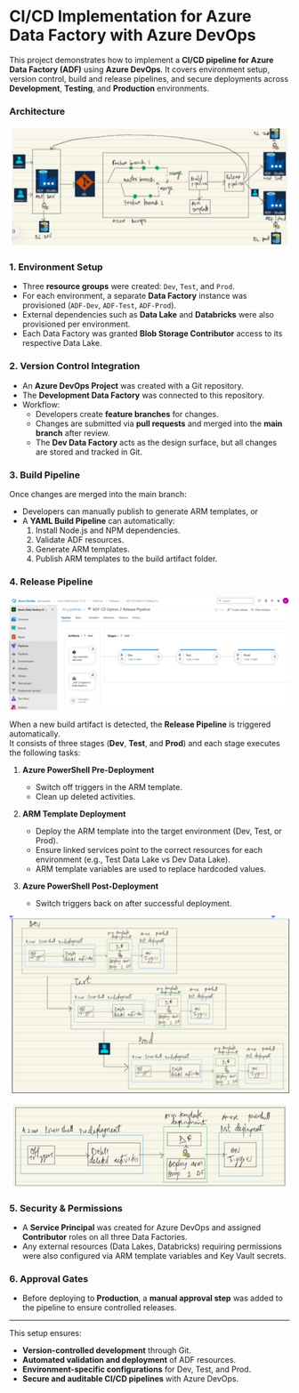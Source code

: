 # CI/CD Implementation for Azure Data Factory with Azure DevOps  

This project demonstrates how to implement a **CI/CD pipeline for Azure Data Factory (ADF)** using **Azure DevOps**. It covers environment setup, version control, build and release pipelines, and secure deployments across **Development**, **Testing**, and **Production** environments.  

### Architecture
![CI/CD Architecture](https://github.com/Alex-Ajim/CI-CD-for-Data-Factory-using-Azure-DevOps/blob/main/CICD.png)

### 1. Environment Setup  
- Three **resource groups** were created: `Dev`, `Test`, and `Prod`.  
- For each environment, a separate **Data Factory** instance was provisioned (`ADF-Dev`, `ADF-Test`, `ADF-Prod`).  
- External dependencies such as **Data Lake** and **Databricks** were also provisioned per environment.  
- Each Data Factory was granted **Blob Storage Contributor** access to its respective Data Lake.  

### 2. Version Control Integration  
- An **Azure DevOps Project** was created with a Git repository.  
- The **Development Data Factory** was connected to this repository.  
- Workflow:  
  - Developers create **feature branches** for changes.  
  - Changes are submitted via **pull requests** and merged into the **main branch** after review.  
  - The **Dev Data Factory** acts as the design surface, but all changes are stored and tracked in Git.  

### 3. Build Pipeline  
Once changes are merged into the main branch:  
- Developers can manually publish to generate ARM templates, or  
- A **YAML Build Pipeline** can automatically:  
  1. Install Node.js and NPM dependencies.  
  2. Validate ADF resources.  
  3. Generate ARM templates.  
  4. Publish ARM templates to the build artifact folder.  

### 4. Release Pipeline 
![Release Pipeline Architecture](https://github.com/Alex-Ajim/CI-CD-for-Data-Factory-using-Azure-DevOps/blob/main/Release%20Pipeline.png)

When a new build artifact is detected, the **Release Pipeline** is triggered automatically.  
It consists of three stages (**Dev**, **Test**, and **Prod**) and each stage executes the following tasks:  

1. **Azure PowerShell Pre-Deployment**  
   - Switch off triggers in the ARM template.  
   - Clean up deleted activities.  

2. **ARM Template Deployment**  
   - Deploy the ARM template into the target environment (Dev, Test, or Prod).  
   - Ensure linked services point to the correct resources for each environment (e.g., Test Data Lake vs Dev Data Lake).  
   - ARM template variables are used to replace hardcoded values.  

3. **Azure PowerShell Post-Deployment**  
   - Switch triggers back on after successful deployment.

![CI/CD Architecture](https://github.com/Alex-Ajim/CI-CD-for-Data-Factory-using-Azure-DevOps/blob/main/Release%20stages.png)

![CI/CD Architecture](https://github.com/Alex-Ajim/CI-CD-for-Data-Factory-using-Azure-DevOps/blob/main/Release%20stage%20closer%20view.png)

### 5. Security & Permissions  
- A **Service Principal** was created for Azure DevOps and assigned **Contributor** roles on all three Data Factories.  
- Any external resources (Data Lakes, Databricks) requiring permissions were also configured via ARM template variables and Key Vault secrets.  

### 6. Approval Gates  
- Before deploying to **Production**, a **manual approval step** was added to the pipeline to ensure controlled releases.  

---

This setup ensures:  
- **Version-controlled development** through Git.  
- **Automated validation and deployment** of ADF resources.  
- **Environment-specific configurations** for Dev, Test, and Prod.  
- **Secure and auditable CI/CD pipelines** with Azure DevOps.  
